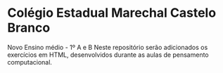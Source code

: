 # Colégio Estadual Marechal Castelo Branco <br>
Novo Ensino médio - 1º A e B
Neste repositório serão adicionados os exercícios em HTML, desenvolvidos durante as aulas de pensamento computacional.
